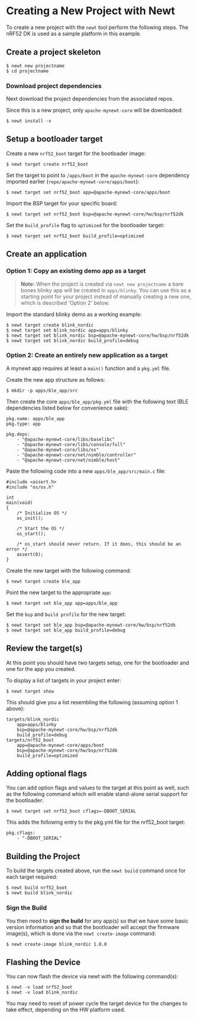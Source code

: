 # Creating a New Project with Newt

To create a new project with the `newt` tool perform the following steps. The
nRF52 DK is used as a sample platform in this example.

## Create a project skeleton

```
$ newt new projectname
$ cd projectname
```

### Download project dependencies

Next download the project dependencies from the associated repos.

Since this is a new project, only `apache-mynewt-core` will be downloaded:

```
$ newt install -v
```

## Setup a bootloader target

Create a new `nrf52_boot` target for the bootloader image:

```
$ newt target create nrf52_boot
```

Set the target to point to `/apps/boot` in the `apache-mynewt-core`
dependency imported earlier (`repo/apache-mynewt-core/apps/boot`):

```
$ newt target set nrf52_boot app=@apache-mynewt-core/apps/boot
```

Import the BSP target for your specific board:

```
$ newt target set nrf52_boot bsp=@apache-mynewt-core/hw/bsp/nrf52dk
```

Set the `build_profile` flag to `optimized` for the bootloader target:

```
$ newt target set nrf52_boot build_profile=optimized
```

## Create an application

### Option 1: Copy an existing demo app as a target

> **Note:** When the project is created via `newt new projectname` a bare bones
> blinky app will be created in `apps/blinky`. You can use this as a starting
> point for your project instead of manually creating a new one, which is
> described 'Option 2' below.

Import the standard blinky demo as a working example:

```
$ newt target create blink_nordic
$ newt target set blink_nordic app=apps/blinky
$ newt target set blink_nordic bsp=@apache-mynewt-core/hw/bsp/nrf52dk
$ newt target set blink_nordic build_profile=debug
```

### Option 2: Create an entirely new application as a target

A mynewt app requires at least a `main()` function and a `pkg.yml` file.

Create the new app structure as follows:

```
$ mkdir -p apps/ble_app/src
```

Then create the core `apps/ble_app/pkg.yml` file with the following text (BLE
dependencies listed below for convenience sake):

```
pkg.name: apps/ble_app
pkg.type: app

pkg.deps:
    - "@apache-mynewt-core/libs/baselibc"
    - "@apache-mynewt-core/libs/console/full"
    - "@apache-mynewt-core/libs/os"
    - "@apache-mynewt-core/net/nimble/controller"
    - "@apache-mynewt-core/net/nimble/host"
```

Paste the following code into a new `apps/ble_app/src/main.c` file:

```
#include <assert.h>
#include "os/os.h"

int
main(void)
{
    /* Initialize OS */
    os_init();

    /* Start the OS */
    os_start();

    /* os_start should never return. If it does, this should be an error */
    assert(0);
}
```

Create the new target with the following command:

```
$ newt target create ble_app
```

Point the new target to the appropriate `app`:

```
$ newt target set ble_app app=apps/ble_app
```

Set the `bsp` and `build profile` for the new target:

```
$ newt target set ble_app bsp=@apache-mynewt-core/hw/bsp/nrf52dk
$ newt target set ble_app build_profile=debug
```

## Review the target(s)

At this point you should have two targets setup, one for the bootloader and one for the app you created.

To display a list of targets in your project enter:

```
$ newt target show
```

This should give you a list resembling the following (assuming option 1 above):

```
targets/blink_nordic
    app=apps/blinky
    bsp=@apache-mynewt-core/hw/bsp/nrf52dk
    build_profile=debug
targets/nrf52_boot
    app=@apache-mynewt-core/apps/boot
    bsp=@apache-mynewt-core/hw/bsp/nrf52dk
    build_profile=optimized
```

## Adding optional flags

You can add option flags and values to the target at this point as well, such
as the following command which will enable stand-alone serial support for
the bootloader:

```
$ newt target set nrf52_boot cflags=-DBOOT_SERIAL
```

This adds the following entry to the pkg.yml file for the nrf52_boot target:

```
pkg.cflags:
    - "-DBOOT_SERIAL"
```

## Building the Project

To build the targets created above, run the `newt build` command once for
each target required:

```
$ newt build nrf52_boot
$ newt build blink_nordic
```

### Sign the Build

You then need to **sign the build** for any app(s) so that we have some basic
version information and so that the bootloader will accept the firmware image(s),
which is done via the `newt create-image` command:

```
$ newt create-image blink_nordic 1.0.0
```

## Flashing the Device

You can now flash the device via newt with the following command(s):

```
$ newt -v load nrf52_boot
$ newt -v load blink_nordic
```

You may need to reset of power cycle the target device for the changes to take
effect, depending on the HW platform used.
